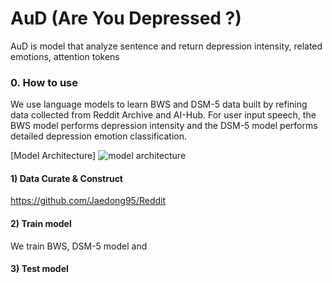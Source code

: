 # AuD (Are You Depressed ?)
AuD is model that analyze sentence and return depression intensity, related emotions, attention tokens 

### 0. How to use 

We use language models to learn BWS and DSM-5 data built by refining data collected from Reddit Archive and AI-Hub. For user input speech, the BWS model performs depression intensity and the DSM-5 model performs detailed depression emotion classification.

[Model Architecture] 
![model architecture](https://user-images.githubusercontent.com/48609095/223356781-7e6dd680-9f92-4583-96bd-de4865ff857d.PNG)

#### 1) Data Curate & Construct 
https://github.com/Jaedong95/Reddit

#### 2) Train model 
We train BWS, DSM-5 model and 

#### 3) Test model 




